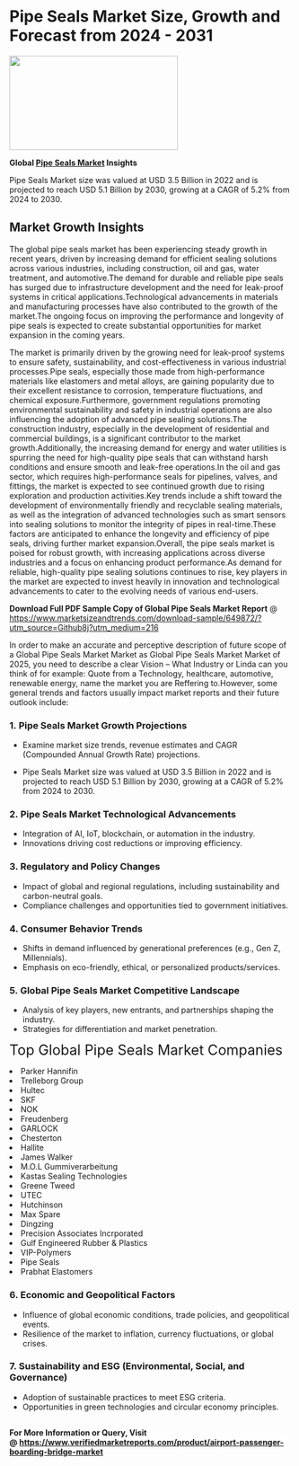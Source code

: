 <H1>Pipe Seals Market Size, Growth and Forecast from 2024 - 2031</H1><img class="aligncenter size-medium wp-image-584254" src="https://thirdeyenews.in/wp-content/uploads/2024/09/Global-Market-Research-300x168.jpeg" alt="" width="300" height="168" /><p><strong>Global&nbsp;<a href="https://www.marketsizeandtrends.com/download-sample/649872/?utm_source=Github8j?utm_medium=216">Pipe Seals Market</a> Insights</strong></p><p>Pipe Seals Market size was valued at USD 3.5 Billion in 2022 and is projected to reach USD 5.1 Billion by 2030, growing at a CAGR of 5.2% from 2024 to 2030.</p><p><h2>Market Growth Insights</h2> <p>The global pipe seals market has been experiencing steady growth in recent years, driven by increasing demand for efficient sealing solutions across various industries, including construction, oil and gas, water treatment, and automotive.The demand for durable and reliable pipe seals has surged due to infrastructure development and the need for leak-proof systems in critical applications.Technological advancements in materials and manufacturing processes have also contributed to the growth of the market.The ongoing focus on improving the performance and longevity of pipe seals is expected to create substantial opportunities for market expansion in the coming years.</p> <p>The market is primarily driven by the growing need for leak-proof systems to ensure safety, sustainability, and cost-effectiveness in various industrial processes.Pipe seals, especially those made from high-performance materials like elastomers and metal alloys, are gaining popularity due to their excellent resistance to corrosion, temperature fluctuations, and chemical exposure.Furthermore, government regulations promoting environmental sustainability and safety in industrial operations are also influencing the adoption of advanced pipe sealing solutions.The construction industry, especially in the development of residential and commercial buildings, is a significant contributor to the market growth.Additionally, the increasing demand for energy and water utilities is spurring the need for high-quality pipe seals that can withstand harsh conditions and ensure smooth and leak-free operations.In the oil and gas sector, which requires high-performance seals for pipelines, valves, and fittings, the market is expected to see continued growth due to rising exploration and production activities.Key trends include a shift toward the development of environmentally friendly and recyclable sealing materials, as well as the integration of advanced technologies such as smart sensors into sealing solutions to monitor the integrity of pipes in real-time.These factors are anticipated to enhance the longevity and efficiency of pipe seals, driving further market expansion.Overall, the pipe seals market is poised for robust growth, with increasing applications across diverse industries and a focus on enhancing product performance.As demand for reliable, high-quality pipe sealing solutions continues to rise, key players in the market are expected to invest heavily in innovation and technological advancements to cater to the evolving needs of various end-users.</p> <p><span class=""><strong>Download Full PDF Sample Copy of Global Pipe Seals Market Report</strong> @ <a href="https://www.marketsizeandtrends.com/download-sample/649872/?utm_source=Github8j?utm_medium=216" target="_blank">https://www.marketsizeandtrends.com/download-sample/649872/?utm_source=Github8j?utm_medium=216</a></span></p><p>In order to make an accurate and perceptive description of future scope of a Global&nbsp;Pipe Seals Market Market as Global&nbsp;Pipe Seals Market Market of 2025, you need to describe a clear Vision &ndash; What Industry or Linda can you think of for example: Quote from a Technology, healthcare, automotive, renewable energy, name the market you are Reffering to.However, some general trends and factors usually impact market reports and their future outlook include:</p><h3>1.&nbsp;<strong>Pipe Seals Market Growth Projections</strong></h3><ul><li>Examine market size trends, revenue estimates and CAGR (Compounded Annual Growth Rate) projections.</li><li><p>Pipe Seals Market size was valued at USD 3.5 Billion in 2022 and is projected to reach USD 5.1 Billion by 2030, growing at a CAGR of 5.2% from 2024 to 2030.</p></li></ul><h3>2.&nbsp;<strong>Pipe Seals Market Technological Advancements</strong></h3><ul><li>Integration of AI, IoT, blockchain, or automation in the industry.</li><li>Innovations driving cost reductions or improving efficiency.</li></ul><h3>3.&nbsp;<strong>Regulatory and Policy Changes</strong></h3><ul><li>Impact of global and regional regulations, including sustainability and carbon-neutral goals.</li><li>Compliance challenges and opportunities tied to government initiatives.</li></ul><h3>4.&nbsp;<strong>Consumer Behavior Trends</strong></h3><ul><li>Shifts in demand influenced by generational preferences (e.g., Gen Z, Millennials).</li><li>Emphasis on eco-friendly, ethical, or personalized products/services.</li></ul><h3>5.&nbsp;<strong>Global Pipe Seals Market Competitive Landscape</strong></h3><ul><li>Analysis of key players, new entrants, and partnerships shaping the industry.</li><li>Strategies for differentiation and market penetration.</li></ul><p data-pm-slice="1 1 []"><span style="color: inherit; font-family: inherit; font-size: 25px;">Top Global Pipe Seals Market Companies</span></p><div class="" data-test-id=""><p><li>Parker Hannifin</li><li> Trelleborg Group</li><li> Hultec</li><li> SKF</li><li> NOK</li><li> Freudenberg</li><li> GARLOCK</li><li> Chesterton</li><li> Hallite</li><li> James Walker</li><li> M.O.L Gummiverarbeitung</li><li> Kastas Sealing Technologies</li><li> Greene Tweed</li><li> UTEC</li><li> Hutchinson</li><li> Max Spare</li><li> Dingzing</li><li> Precision Associates Incrporated</li><li> Gulf Engineered Rubber & Plastics</li><li> VIP-Polymers</li><li> Pipe Seals</li><li> Prabhat Elastomers</li></p></div><h3>6.&nbsp;<strong>Economic and Geopolitical Factors</strong></h3><ul><li>Influence of global economic conditions, trade policies, and geopolitical events.</li><li>Resilience of the market to inflation, currency fluctuations, or global crises.</li></ul><h3>7.&nbsp;<strong>Sustainability and ESG (Environmental, Social, and Governance)</strong></h3><ul><li>Adoption of sustainable practices to meet ESG criteria.</li><li>Opportunities in green technologies and circular economy principles.</li></ul><h2><strong style="font-size: 14px;">For More Information or Query, Visit @&nbsp;</strong><a style="background-color: #ffffff; font-size: 14px;" href="https://www.marketsizeandtrends.com/report/pipe-seals-market/" target="_blank">https://www.verifiedmarketreports.com/product/airport-passenger-boarding-bridge-market</a></h2>